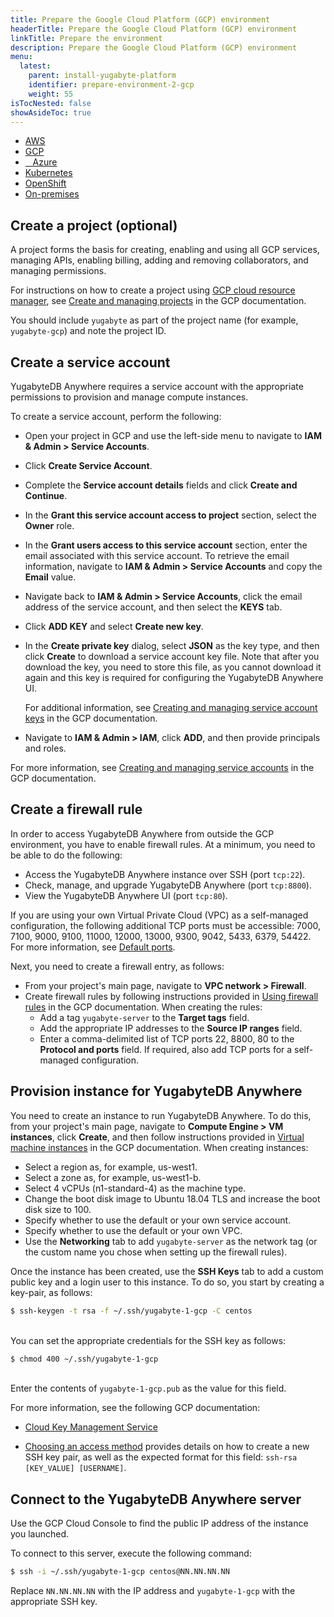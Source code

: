 ```yaml
---
title: Prepare the Google Cloud Platform (GCP) environment
headerTitle: Prepare the Google Cloud Platform (GCP) environment
linkTitle: Prepare the environment
description: Prepare the Google Cloud Platform (GCP) environment
menu:
  latest:
    parent: install-yugabyte-platform
    identifier: prepare-environment-2-gcp
    weight: 55
isTocNested: false
showAsideToc: true
---
```


<ul class="nav nav-tabs-alt nav-tabs-yb">

  <li>
    <a href="../aws/" class="nav-link">
      <i class="fab fa-aws" aria-hidden="true"></i>
      AWS
    </a>
  </li>

  <li>
    <a href="../gcp/" class="nav-link active">
       <i class="fab fa-google" aria-hidden="true"></i>
      GCP
    </a>
  </li>

  <li>
    <a href="../azure/" class="nav-link">
      <i class="icon-azure" aria-hidden="true"></i>
      &nbsp;&nbsp; Azure
    </a>
  </li>

  <li>
    <a href="../kubernetes/" class="nav-link">
      <i class="fas fa-cubes" aria-hidden="true"></i>
      Kubernetes
    </a>
  </li>

<li>
    <a href="../openshift/" class="nav-link">
      <i class="fas fa-cubes" aria-hidden="true"></i>
      OpenShift
    </a>
 </li>

  <li>
    <a href="../on-premises/" class="nav-link">
      <i class="fas fa-building" aria-hidden="true"></i>
      On-premises
    </a>
  </li>

</ul>

## Create a project (optional)

A project forms the basis for creating, enabling and using all GCP services, managing APIs, enabling billing, adding and removing collaborators, and managing permissions. 

For instructions on how to create a project using [GCP cloud resource manager](https://console.cloud.google.com/cloud-resource-manager), see [Create and managing projects](https://cloud.google.com/resource-manager/docs/creating-managing-projects) in the GCP documentation.

You should include `yugabyte` as part of the project name (for example, `yugabyte-gcp`) and note the project ID.

## Create a service account

YugabyteDB Anywhere requires a service account with the appropriate permissions to provision and manage compute instances.

To create a service account, perform the following:

- Open your project in GCP and use the left-side menu to navigate to **IAM & Admin > Service Accounts**.

- Click **Create Service Account**.

- Complete the **Service account details** fields and click **Create and Continue**.

- In the **Grant this service account access to project** section, select the **Owner** role.

- In the **Grant users access to this service account** section, enter the email associated with this service account. To retrieve the email information, navigate to **IAM & Admin > Service Accounts** and copy the **Email** value.

- Navigate back to **IAM & Admin > Service Accounts**, click the email address of the service account, and then select the **KEYS** tab.

- Click **ADD KEY** and select **Create new key**.

- In the **Create private key** dialog, select **JSON** as the key type, and then click **Create** to download a service account key file. Note that after you download the key, you need to store this file, as you cannot download it again and this key is required for configuring the YugabyteDB Anywhere UI.

  For additional information, see [Creating and managing service account keys](https://cloud.google.com/iam/docs/creating-managing-service-account-keys) in the GCP documentation. 

- Navigate to **IAM & Admin > IAM**, click **ADD**, and then provide principals and roles.

For more information, see [Creating and managing service accounts](https://cloud.google.com/iam/docs/creating-managing-service-accounts) in the GCP documentation.

## Create a firewall rule

In order to access YugabyteDB Anywhere from outside the GCP environment, you have to enable firewall rules. At a minimum, you need to be able to do the following:

- Access the YugabyteDB Anywhere instance over SSH (port `tcp:22`).
- Check, manage, and upgrade YugabyteDB Anywhere (port `tcp:8800`).
- View the YugabyteDB Anywhere UI (port `tcp:80`).

If you are using your own Virtual Private Cloud (VPC) as a self-managed configuration, the following additional TCP ports must be accessible: 7000, 7100, 9000, 9100, 11000, 12000, 13000, 9300, 9042, 5433, 6379, 54422. For more information, see [Default ports](../../../../reference/configuration/default-ports).

Next, you need to create a firewall entry, as follows: 

- From your project's main page, navigate to **VPC network > Firewall**. 
- Create firewall rules by following instructions provided in [Using firewall rules](https://cloud.google.com/vpc/docs/using-firewalls) in the GCP documentation. When creating the rules:
  - Add a tag `yugabyte-server` to the **Target tags** field.
  - Add the appropriate IP addresses to the **Source IP ranges** field.
  - Enter a comma-delimited list of TCP ports 22, 8800, 80 to the **Protocol and ports** field. If required, also add TCP ports for a self-managed configuration.

## Provision instance for YugabyteDB Anywhere

You need to create an instance to run YugabyteDB Anywhere. To do this, from your project's main page, navigate to **Compute Engine > VM instances**, click **Create**, and then follow instructions provided in [Virtual machine instances](https://cloud.google.com/compute/docs/instances) in the GCP documentation. When creating instances:

- Select a region as, for example, us-west1. 
- Select a zone as, for example, us-west1-b.
- Select 4 vCPUs (n1-standard-4) as the machine type.
- Change the boot disk image to Ubuntu 18.04 TLS and increase the boot disk size to 100.
- Specify whether to use the default or your own service account.
- Specify whether to use the default or your own VPC.
- Use the **Networking** tab to add `yugabyte-server` as the network tag (or the custom name you chose when setting up the firewall rules).

Once the instance has been created, use the **SSH Keys** tab to add a custom public key and a login user to this instance. To do so, you start by creating a key-pair, as follows:

```sh
$ ssh-keygen -t rsa -f ~/.ssh/yugabyte-1-gcp -C centos
```

<br>You can set the appropriate credentials for the SSH key as follows:

```sh
$ chmod 400 ~/.ssh/yugabyte-1-gcp
```

<br>Enter the contents of `yugabyte-1-gcp.pub` as the value for this field.

For more information, see the following GCP documentation: 

-  [Cloud Key Management Service](https://cloud.google.com/blog/products/gcp/protect-your-compute-engine-resources-with-keys-managed-in-cloud-key-management-service) 

-  [Choosing an access method](https://cloud.google.com/compute/docs/instances/access-overview#metadatavalues) provides details on how to create a new SSH key pair, as well as the expected format for this field: `ssh-rsa [KEY_VALUE] [USERNAME]`.

## Connect to the YugabyteDB Anywhere server

Use the GCP Cloud Console to find the public IP address of the instance you launched.

To connect to this server, execute the following command:

```sh
$ ssh -i ~/.ssh/yugabyte-1-gcp centos@NN.NN.NN.NN
```

Replace `NN.NN.NN.NN` with the IP address and `yugabyte-1-gcp` with the appropriate SSH key.

